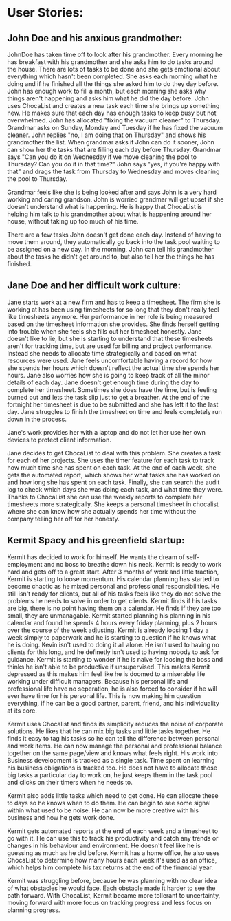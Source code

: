# User Stories:

## John Doe and his anxious grandmother: 

JohnDoe has taken time off to look after his grandmother. Every morning he has breakfast with his grandmother and she asks him to do tasks around the house.
There are lots of tasks to be done and she gets emotional about everything which hasn't been completed. She asks each morning what he doing and if he finished
all the things she asked him to do they day before. John has enough work to fill a month, but each morning she asks why things aren't happening and 
asks him what he did the day before.
John uses ChocaList and creates a new task each time she brings up something new. He makes sure that each day has enough tasks to keep busy but not overwhelmed.
John has allocated "fixing the vacuum cleaner" to Thursday. Grandmar asks on Sunday, Monday and Tuesday if he has fixed the vacuum cleaner. John replies
"no, I am doing that on Thursday" and shows his grandmother the list. When grandmar asks if John can do it sooner, John can show her the tasks that are filling
each day before Thursday. Grandmar says "Can you do it on Wednesday if we move cleaning the pool to Thursday? Can you do it in that time?" John says "yes, 
if you're happy with that" and drags the task from Thursday to Wednesday and moves cleaning the pool to Thursday.

Grandmar feels like she is being looked after and says John is a very hard working and caring grandson. 
John is worried grandmar will get upset if she doesn't understand what is happening. He is happy that ChocaList is helping him talk to his grandmother about
what is happening around her house, without taking up too much of his time.

There are a few tasks John doesn't get done each day. Instead of having to move them around, they automatically go back into the task pool waiting to be assigned on a new day.
In the morning, John can tell his grandmother about the tasks he didn't get around to, but also tell her the things he has finished.



## Jane Doe and her difficult work culture:

Jane starts work at a new firm and has to keep a timesheet. The firm she is working at has been using timesheets for so long that they don't really feel
like timesheets anymore. Her performance in her role is being measured based on the timesheet information she provides. She finds herself getting into trouble
when she feels she fills out her timesheet honestly. Jane doesn't like to lie, but she is starting to understand that these timesheets aren't for 
tracking time, but are used for billing and project performance. Instead she needs to allocate time strategically and based on what resources were used.
Jane feels uncomfortable having a record for how she spends her hours which doesn't reflect the actual time she spends her hours. Jane also worries how
she is going to keep track of all the minor details of each day.
Jane doesn't get enough time during the day to complete her timesheet. Sometimes she does have the time, but is feeling burned out and lets the task slip
just to get a breather. At the end of the fortnight her timesheet is due to be submitted and she has left it to the last day. Jane struggles to finish the
timesheet on time and feels completely run down in the process.

Jane's work provides her with a laptop and do not let her use her own devices to protect client information.

Jane decides to get ChocaList to deal with this problem. She creates a task for each of her projects. She uses the timer feature for each task to track how much time
she has spent on each task. At the end of each week, she gets the automated report, which shows her what tasks she has worked on and how long she has spent on each 
task. Finally, she can search the audit log to check which days she was doing each task, and what time they were.
Thanks to ChocaList she can use the weekly reports to complete her timesheets more strategically. She keeps a personal timesheet in chocalist where she can 
know how she actually spends her time without the company telling her off for her honesty.



## Kermit Spacy and his greenfield startup:

Kermit has decided to work for himself. He wants the dream of self-employment and no boss to breathe down his neak. Kermit is ready to work hard and gets off to
a great start. After 3 months of work and little traction, Kermit is starting to loose momentum. His calendar planning has started to become chaotic as he 
mixed personal and professional responsibilities. He still isn't ready for clients, but all of his tasks feels like they do not solve the problems he needs to 
solve in order to get clients.
Kermit finds if his tasks are big, there is no point having them on a calendar. He finds if they are too small, they are unmanagable. Kermit started planning his 
planning in his calendar and found he spends 4 hours every friday planning, plus 2 hours over the course of the week adjusting. Kermit is already loosing 1 day a 
week simply to paperwork and he is starting to question if he knows what he is doing. Kevin isn't used to doing it all alone. He isn't used to having no clients 
for this long, and he definetly isn't used to having nobody to ask for guidance. Kermit is starting to wonder if he is naive for loosing the boss and thinks
he isn't able to be productive if unsupervised. This makes Kermit depressed as this makes him feel like he is doomed to a miserable life working under difficult managers.
Because his personal life and professional life have no seperation, he is also forced to consider if he will ever have time for his personal life.
This is now making him question everything, if he can be a good partner, parent, friend, and his individuality at its core.

Kermit uses Chocalist and finds its simplicity reduces the noise of corporate solutions. He likes that he can mix big tasks and little tasks together.
He finds it easy to tag his tasks so he can tell the difference between personal and work items. He can now manage the personal and professional balance together on the 
same page/view and knows what feels right. His work into Business development is tracked as a single task. Time spent on learning his business obligations 
is tracked too. He does not have to allocate those big tasks a particular day to work on, he just keeps them in the task pool and clicks on their timers when he needs to.

Kermit also adds little tasks which need to get done. He can allocate these to days so he knows when to do them. He can begin to see some 
signal within what used to be noise. He can now be more creative with his business and how he gets work done.

Kermit gets automated reports at the end of each week and a timesheet to go with it. He can use this to track his productivity and catch any trends or changes in his
behaviour and environment. He doesn't feel like he is guessing as much as he did before. Kermit has a home office, he also uses ChocaList to determine how many hours 
each week it's used as an office, which helps him complete his tax returns at the end of the financial year.

Kermit was struggling before, because he was planning with no clear idea of what obstacles he would face. Each obstacle made it harder to see the path forward.
With ChocaList, Kermit became more tollerant to uncertainty, moving forward with more focus on tracking progress and less focus on planning progress.